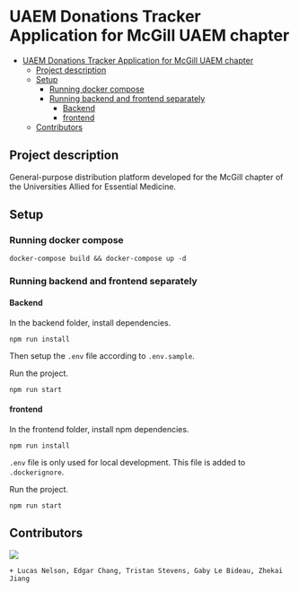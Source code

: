 # UAEM Donations Tracker Application for McGill UAEM chapter

- [UAEM Donations Tracker Application for McGill UAEM chapter](#uaem-donations-tracker-application-for-mcgill-uaem-chapter)
  - [Project description](#project-description)
  - [Setup](#setup)
    - [Running docker compose](#running-docker-compose)
    - [Running backend and frontend separately](#running-backend-and-frontend-separately)
      - [Backend](#backend)
      - [frontend](#frontend)
  - [Contributors](#contributors)

## Project description

General-purpose distribution platform developed for the McGill chapter of the Universities Allied for Essential Medicine.

## Setup

### Running docker compose

`docker-compose build && docker-compose up -d`

### Running backend and frontend separately

#### Backend

In the backend folder, install dependencies. 

`npm run install`

Then setup the `.env` file according to `.env.sample`.

Run the project.

`npm run start`

#### frontend

In the frontend folder, install npm dependencies.

`npm run install`

`.env` file is only used for local development. This file is added to `.dockerignore`.

Run the project.

`npm run start`

## Contributors 

[![](https://contrib.rocks/image?repo=uaem-na/donations-tracker)](https://github.com/uaem-na/donations-tracker/graphs/contributors)

`+ Lucas Nelson, Edgar Chang, Tristan Stevens, Gaby Le Bideau, Zhekai Jiang`